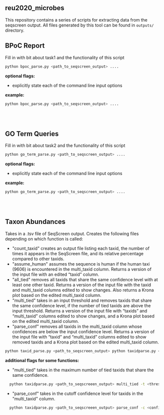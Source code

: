 ## reu2020_microbes

This repository contains a series of scripts for extracting data from the seqscreen output.
All files generated by this tool can be found in `outputs/` directory.

## BPoC Report

Fill in with bit about task1 and the functionality of this script

```bash
python bpoc_parse.py <path_to_seqscreen_output> ....
```
**optional flags:**

  * explicitly state each of the command line input options


**example:**
```bash
python bpoc_parse.py <path_to_seqscreen_output> ....
```

<br/><br/>


## GO Term Queries

Fill in with bit about task2 and the functionality of this script

```bash
python go_term_parse.py <path_to_seqscreen_output> ....
```
**optional flags:**

  * explicitly state each of the command line input options


**example:**
```bash
python go_term_parse.py <path_to_seqscreen_output> ....
```

<br/><br/>


## Taxon Abundances

Takes in a .tsv file of SeqScreen output. Creates the following files depending on which function is called: 

- "count_taxid" creates an output file listing each taxid, the number of times it appears in the SeqScreen file, and its relative percentage compared to other taxids. 
- "assume_human" assumes the sequence is human if the human taxi (9606) is encountered in the multi_taxid column. Returns a version of the input file with an edited “taxid” column.
- "all_tied" removes all taxids that share the same confidence level with at least one other taxid. Returns a version of the input file with the taxid and multi_taxid columns edited to show changes. Also returns a Krona plot based on the edited multi_taxid column.
- "multi_tied" takes in an input threshold and removes taxids that share the same confidence level, if the number of tied taxids are above the input threshold. Returns a version of the input file with “taxids” and “multi_taxid” columns edited to show changes, and a Krona plot based on the edited multi_taxid column.
- "parse_conf" removes all taxids in the multi_taxid column whose confidences are below the input confidence level. Returns a version of the input file with “taxid” and “multi_taxid” columns edited to show removed taxids and a Krona plot based on the edited multi_taxid column.

```bash
python taxid_parse.py <path_to_seqscreen_output> python taxidparse.py <path_to_seqscreeen_output> <function_name> <function_attributes (ifany)>
```
**additional flags for some functions:**

  - "multi_tied" takes in the maximum number of tied taxids that share the same confidence.
  ```bash
    python taxidparse.py <path_to_seqscreeen_output> multi_tied -t <threshold>
```
  - "parse_conf" takes in the cutoff confidence level for taxids in the "multi_taxid" column.
  ```bash
    python taxidparse.py <path_to_seqscreeen_output> parse_conf -c <confidence>
```
